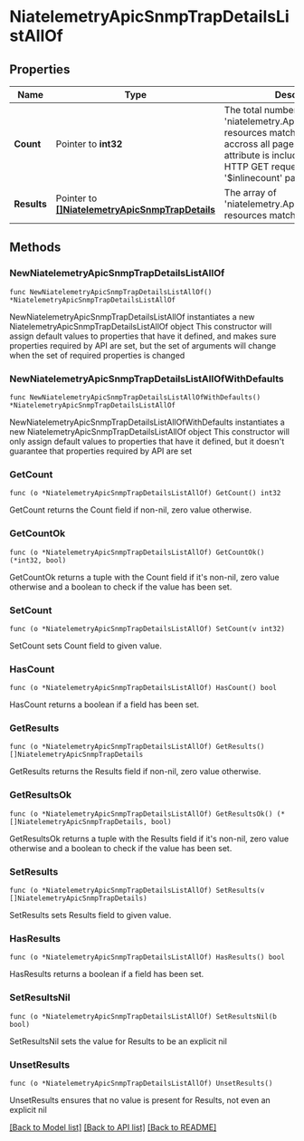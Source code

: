 # NiatelemetryApicSnmpTrapDetailsListAllOf

## Properties

Name | Type | Description | Notes
------------ | ------------- | ------------- | -------------
**Count** | Pointer to **int32** | The total number of &#39;niatelemetry.ApicSnmpTrapDetails&#39; resources matching the request, accross all pages. The &#39;Count&#39; attribute is included when the HTTP GET request includes the &#39;$inlinecount&#39; parameter. | [optional] 
**Results** | Pointer to [**[]NiatelemetryApicSnmpTrapDetails**](NiatelemetryApicSnmpTrapDetails.md) | The array of &#39;niatelemetry.ApicSnmpTrapDetails&#39; resources matching the request. | [optional] 

## Methods

### NewNiatelemetryApicSnmpTrapDetailsListAllOf

`func NewNiatelemetryApicSnmpTrapDetailsListAllOf() *NiatelemetryApicSnmpTrapDetailsListAllOf`

NewNiatelemetryApicSnmpTrapDetailsListAllOf instantiates a new NiatelemetryApicSnmpTrapDetailsListAllOf object
This constructor will assign default values to properties that have it defined,
and makes sure properties required by API are set, but the set of arguments
will change when the set of required properties is changed

### NewNiatelemetryApicSnmpTrapDetailsListAllOfWithDefaults

`func NewNiatelemetryApicSnmpTrapDetailsListAllOfWithDefaults() *NiatelemetryApicSnmpTrapDetailsListAllOf`

NewNiatelemetryApicSnmpTrapDetailsListAllOfWithDefaults instantiates a new NiatelemetryApicSnmpTrapDetailsListAllOf object
This constructor will only assign default values to properties that have it defined,
but it doesn't guarantee that properties required by API are set

### GetCount

`func (o *NiatelemetryApicSnmpTrapDetailsListAllOf) GetCount() int32`

GetCount returns the Count field if non-nil, zero value otherwise.

### GetCountOk

`func (o *NiatelemetryApicSnmpTrapDetailsListAllOf) GetCountOk() (*int32, bool)`

GetCountOk returns a tuple with the Count field if it's non-nil, zero value otherwise
and a boolean to check if the value has been set.

### SetCount

`func (o *NiatelemetryApicSnmpTrapDetailsListAllOf) SetCount(v int32)`

SetCount sets Count field to given value.

### HasCount

`func (o *NiatelemetryApicSnmpTrapDetailsListAllOf) HasCount() bool`

HasCount returns a boolean if a field has been set.

### GetResults

`func (o *NiatelemetryApicSnmpTrapDetailsListAllOf) GetResults() []NiatelemetryApicSnmpTrapDetails`

GetResults returns the Results field if non-nil, zero value otherwise.

### GetResultsOk

`func (o *NiatelemetryApicSnmpTrapDetailsListAllOf) GetResultsOk() (*[]NiatelemetryApicSnmpTrapDetails, bool)`

GetResultsOk returns a tuple with the Results field if it's non-nil, zero value otherwise
and a boolean to check if the value has been set.

### SetResults

`func (o *NiatelemetryApicSnmpTrapDetailsListAllOf) SetResults(v []NiatelemetryApicSnmpTrapDetails)`

SetResults sets Results field to given value.

### HasResults

`func (o *NiatelemetryApicSnmpTrapDetailsListAllOf) HasResults() bool`

HasResults returns a boolean if a field has been set.

### SetResultsNil

`func (o *NiatelemetryApicSnmpTrapDetailsListAllOf) SetResultsNil(b bool)`

 SetResultsNil sets the value for Results to be an explicit nil

### UnsetResults
`func (o *NiatelemetryApicSnmpTrapDetailsListAllOf) UnsetResults()`

UnsetResults ensures that no value is present for Results, not even an explicit nil

[[Back to Model list]](../README.md#documentation-for-models) [[Back to API list]](../README.md#documentation-for-api-endpoints) [[Back to README]](../README.md)


